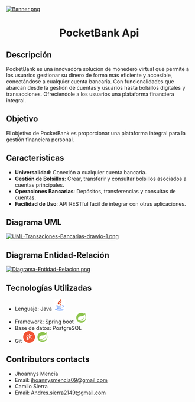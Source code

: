 [![Banner.png](https://i.postimg.cc/wBH1PpYX/Banner.png)](https://postimg.cc/75sPGj6h)


<h1 align="center"> PocketBank Api </h1>

## Descripción

PocketBank es una innovadora solución de monedero virtual que permite a los usuarios gestionar su dinero de forma más eficiente y accesible, conectándose a cualquier cuenta bancaria. Con funcionalidades que abarcan desde la gestión de cuentas y usuarios hasta bolsillos digitales y transacciones. Ofreciendole a los usuarios una plataforma financiera integral.

## Objetivo

El objetivo de PocketBank es proporcionar una plataforma integral para la gestión financiera personal.

## Características

- **Universalidad**: Conexión a cualquier cuenta bancaria.
- **Gestión de Bolsillos**: Crear, transferir y consultar bolsillos asociados a cuentas principales.
- **Operaciones Bancarias**: Depósitos, transferencias y consultas de cuentas.
- **Facilidad de Uso**: API RESTful fácil de integrar con otras aplicaciones.

## Diagrama UML
[![UML-Transaciones-Bancarias-drawio-1.png](https://i.postimg.cc/brGMj4fg/UML-Transaciones-Bancarias-drawio-1.png)](https://postimg.cc/64Xzrj34)

## Diagrama Entidad-Relación
[![Diagrama-Entidad-Relacion.png](https://i.postimg.cc/KzTqqBPp/Diagrama-Entidad-Relacion.png)](https://postimg.cc/WF2wtDf0)

## Tecnologías Utilizadas
* Lenguaje: Java
![java](java32.png)
* Framework: Spring boot
![spring-logo](spring-logo.png)
* Base de datos: PostgreSQL
* Git
![git](git.png)
![spring-logo](spring-logo.png)

## Contributors contacts
* Jhoannys Mencía
* Email: jhoannysmencia09@gmail.com
* Camilo Sierra
* Email: Andres.sierra2149@gmail.com



